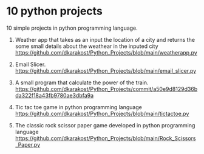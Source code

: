 # 10 python projects
10 simple projects in python programming language.

1) Weather app that takes as an input the location of a city and returns the some small details about the weathear in the inputed city https://github.com/dkarakost/Python_Projects/blob/main/weatherapp.py
  
2) Email Slicer.
   https://github.com/dkarakost/Python_Projects/blob/main/email_slicer.py

4) A small program that calculate the power of the train. https://github.com/dkarakost/Python_Projects/commit/a50e9d8129d36bda322f18a43fb9780ae3dbfa9a

5) Tic tac toe game in python programming language https://github.com/dkarakost/Python_Projects/blob/main/tictactoe.py

6) The classic rock scissor paper game developed in python programming language https://github.com/dkarakost/Python_Projects/blob/main/Rock_Scissors_Paper.py 

